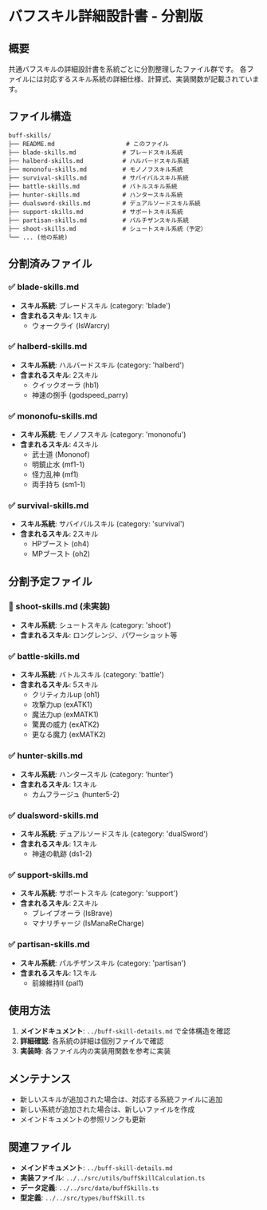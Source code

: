 # バフスキル詳細設計書 - 分割版

## 概要

共通バフスキルの詳細設計書を系統ごとに分割整理したファイル群です。
各ファイルには対応するスキル系統の詳細仕様、計算式、実装関数が記載されています。

## ファイル構造

```
buff-skills/
├── README.md                    # このファイル
├── blade-skills.md             # ブレードスキル系統
├── halberd-skills.md           # ハルバードスキル系統
├── mononofu-skills.md          # モノノフスキル系統
├── survival-skills.md          # サバイバルスキル系統
├── battle-skills.md            # バトルスキル系統
├── hunter-skills.md            # ハンタースキル系統
├── dualsword-skills.md         # デュアルソードスキル系統
├── support-skills.md           # サポートスキル系統
├── partisan-skills.md          # パルチザンスキル系統
├── shoot-skills.md             # シュートスキル系統（予定）
└── ... (他の系統)
```

## 分割済みファイル

### ✅ blade-skills.md
- **スキル系統**: ブレードスキル (category: 'blade')
- **含まれるスキル**: 1スキル
  - ウォークライ (IsWarcry)

### ✅ halberd-skills.md
- **スキル系統**: ハルバードスキル (category: 'halberd')
- **含まれるスキル**: 2スキル
  - クイックオーラ (hb1)
  - 神速の捌手 (godspeed_parry)

### ✅ mononofu-skills.md
- **スキル系統**: モノノフスキル (category: 'mononofu')
- **含まれるスキル**: 4スキル
  - 武士道 (Mononof)
  - 明鏡止水 (mf1-1)
  - 怪力乱神 (mf1)
  - 両手持ち (sm1-1)

### ✅ survival-skills.md
- **スキル系統**: サバイバルスキル (category: 'survival')
- **含まれるスキル**: 2スキル
  - HPブースト (oh4)
  - MPブースト (oh2)

## 分割予定ファイル

### 🔄 shoot-skills.md (未実装)
- **スキル系統**: シュートスキル (category: 'shoot')
- **含まれるスキル**: ロングレンジ、パワーショット等

### ✅ battle-skills.md
- **スキル系統**: バトルスキル (category: 'battle')
- **含まれるスキル**: 5スキル
  - クリティカルup (oh1)
  - 攻撃力up (exATK1)
  - 魔法力up (exMATK1)
  - 驚異の威力 (exATK2)
  - 更なる魔力 (exMATK2)

### ✅ hunter-skills.md
- **スキル系統**: ハンタースキル (category: 'hunter')
- **含まれるスキル**: 1スキル
  - カムフラージュ (hunter5-2)

### ✅ dualsword-skills.md
- **スキル系統**: デュアルソードスキル (category: 'dualSword')
- **含まれるスキル**: 1スキル
  - 神速の軌跡 (ds1-2)

### ✅ support-skills.md
- **スキル系統**: サポートスキル (category: 'support')
- **含まれるスキル**: 2スキル
  - ブレイブオーラ (IsBrave)
  - マナリチャージ (IsManaReCharge)

### ✅ partisan-skills.md
- **スキル系統**: パルチザンスキル (category: 'partisan')
- **含まれるスキル**: 1スキル
  - 前線維持Ⅱ (pal1)

## 使用方法

1. **メインドキュメント**: `../buff-skill-details.md` で全体構造を確認
2. **詳細確認**: 各系統の詳細は個別ファイルで確認
3. **実装時**: 各ファイル内の実装用関数を参考に実装

## メンテナンス

- 新しいスキルが追加された場合は、対応する系統ファイルに追加
- 新しい系統が追加された場合は、新しいファイルを作成
- メインドキュメントの参照リンクも更新

## 関連ファイル

- **メインドキュメント**: `../buff-skill-details.md`
- **実装ファイル**: `../../src/utils/buffSkillCalculation.ts`
- **データ定義**: `../../src/data/buffSkills.ts`
- **型定義**: `../../src/types/buffSkill.ts`